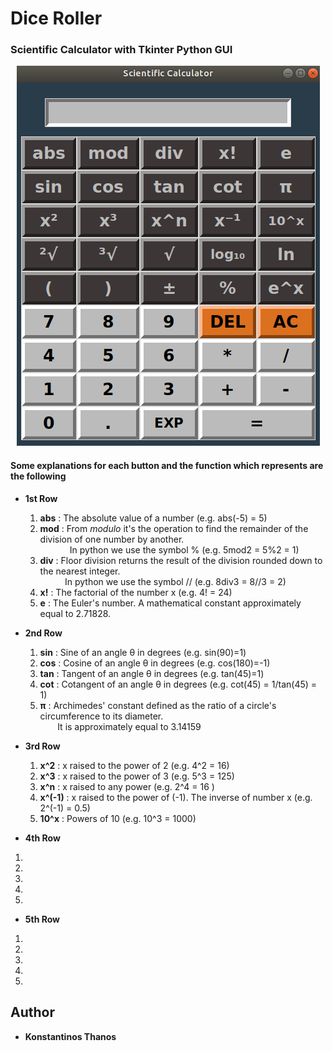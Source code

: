 # Dice Roller


### Scientific Calculator with Tkinter Python GUI

<p align="center">
   <img src="sci_calc.png">
</p>

#### Some explanations for each button and the function which represents are the following

- **1st Row**  
  
  1. **abs** : The absolute value of a number (e.g. abs(-5) = 5)
  2. **mod** : From *modulo* it's the operation to find the remainder of the division of one number by another.  
&nbsp; &nbsp; &nbsp; &nbsp; &nbsp; &nbsp;  In python we use the symbol %  (e.g. 5mod2 = 5%2 = 1)  
  3. **div** : Floor division returns the result of the division rounded down to the nearest integer.  
&nbsp; &nbsp; &nbsp; &nbsp; &nbsp;  In python we use the symbol //  (e.g. 8div3 = 8//3 = 2)
  4. **x!**  : The factorial of the number x (e.g. 4! = 24)
  5. **e**   : The Euler's number. A mathematical constant approximately equal to 2.71828.  

- **2nd Row**  

  1. **sin** : Sine of an angle &theta; in degrees (e.g. sin(90)=1)
  2. **cos** : Cosine of an angle &theta; in degrees (e.g. cos(180)=-1)
  3. **tan** : Tangent of an angle &theta; in degrees (e.g. tan(45)=1)
  4. **cot** : Cotangent of an angle &theta; in degrees (e.g. cot(45) = 1/tan(45) = 1)
  5. **π** : Archimedes' constant defined as the ratio of a circle's circumference to its diameter.  
&nbsp; &nbsp; &nbsp; &nbsp;It is approximately equal to 3.14159

- **3rd Row**  

  1. **x^2** : x raised to the power of 2 (e.g. 4^2 = 16)
  2. **x^3** : x raised to the power of 3 (e.g. 5^3 = 125)
  3. **x^n** : x raised to any power (e.g. 2^4 = 16 )
  4. **x^(-1)** : x raised to the power of (-1). The inverse of number x (e.g. 2^(-1) = 0.5)
  5. **10^x** : Powers of 10 (e.g. 10^3 = 1000)

- **4th Row**  

1. 
2.
3.
4.
5.

- **5th Row**  

1.
2.
3.
4.
5.

## Author
* **Konstantinos Thanos**
